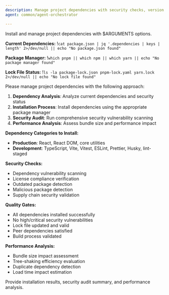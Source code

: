 ```yaml
---
description: Manage project dependencies with security checks, version validation, and optimization
agent: common/agent-orchestrator

---
```


Install and manage project dependencies with $ARGUMENTS options.

**Current Dependencies:**
!`cat package.json | jq '.dependencies | keys | length' 2>/dev/null || echo "No package.json found"`

**Package Manager:**
!`which pnpm || which npm || which yarn || echo "No package manager found"`

**Lock File Status:**
!`ls -la package-lock.json pnpm-lock.yaml yarn.lock 2>/dev/null || echo "No lock file found"`

Please manage project dependencies with the following approach:

1. **Dependency Analysis**: Analyze current dependencies and security status
2. **Installation Process**: Install dependencies using the appropriate package manager
3. **Security Audit**: Run comprehensive security vulnerability scanning
4. **Performance Analysis**: Assess bundle size and performance impact

**Dependency Categories to Install:**

- **Production**: React, React DOM, core utilities
- **Development**: TypeScript, Vite, Vitest, ESLint, Prettier, Husky, lint-staged

**Security Checks:**

- Dependency vulnerability scanning
- License compliance verification
- Outdated package detection
- Malicious package detection
- Supply chain security validation

**Quality Gates:**

- All dependencies installed successfully
- No high/critical security vulnerabilities
- Lock file updated and valid
- Peer dependencies satisfied
- Build process validated

**Performance Analysis:**

- Bundle size impact assessment
- Tree-shaking efficiency evaluation
- Duplicate dependency detection
- Load time impact estimation

Provide installation results, security audit summary, and performance analysis.
